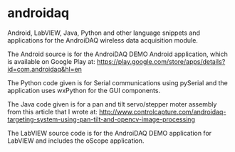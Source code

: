 androidaq
=========

Android, LabVIEW, Java, Python and other language snippets and applications for the AndroiDAQ wireless data acquisition module.

The Android source is for the AndroiDAQ DEMO Android application, which is available on Google Play at: https://play.google.com/store/apps/details?id=com.androidaq&hl=en

The Python code given is for Serial communications using pySerial and the application uses wxPython for the GUI components.

The Java code given is for a pan and tilt servo/stepper moter assembly from this article that I wrote at: http://www.controlcapture.com/androidaq-targeting-system-using-pan-tilt-and-opencv-image-processing

The LabVIEW source code is for the AndroiDAQ DEMO application for LabVIEW and includes the oScope application.
